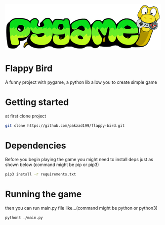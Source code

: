 ![](./assets/readme/pygame.gif)

# Flappy Bird
A funny project with pygame, a python lib allow you to create simple game

# Getting started
at first clone project
```bash
git clone https://github.com/pakzad199/flappy-bird.git
```

# Dependencies
Before you begin playing the game you might need to install deps just as shown below (command might be pip or pip3)
```bash
pip3 install -r requirements.txt
```

# Running the game
then you can run main.py file like...(command might be python or python3)
```bash
python3 ./main.py
```
